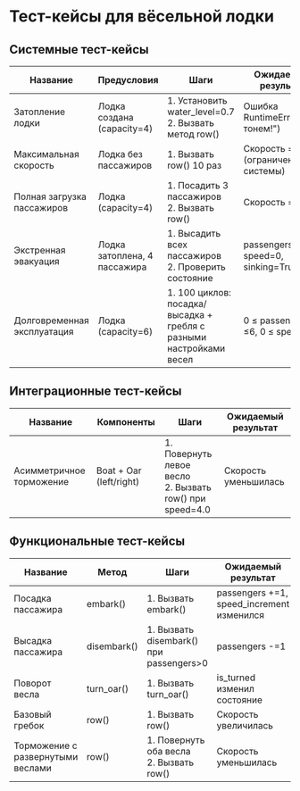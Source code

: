 # Тест-кейсы для вёсельной лодки

## Системные тест-кейсы 

| Название                          | Предусловия                     | Шаги                                                                 | Ожидаемый результат                  |
|-----------------------------------|---------------------------------|----------------------------------------------------------------------|--------------------------------------|
| Затопление лодки                  | Лодка создана (capacity=4)      | 1. Установить water_level=0.7<br>2. Вызвать метод row()              | Ошибка RuntimeError("Мы тонем!")     |
| Максимальная скорость             | Лодка без пассажиров            | 1. Вызвать row() 10 раз                                             | Скорость = 6.0 (ограничение системы) |
| Полная загрузка пассажиров        | Лодка (capacity=4)              | 1. Посадить 3 пассажиров<br>2. Вызвать row()                         | Скорость = 0.5                       |
| Экстренная эвакуация              | Лодка затоплена, 4 пассажира    | 1. Высадить всех пассажиров<br>2. Проверить состояние                | passengers=0, speed=0, sinking=True  |
| Долговременная эксплуатация       | Лодка (capacity=6)              | 1. 100 циклов: посадка/высадка + гребля с разными настройками весел  | 0 ≤ passengers ≤6, 0 ≤ speed ≤6      |

## Интеграционные тест-кейсы

| Название                          | Компоненты                     | Шаги                                                                 | Ожидаемый результат                     |
|-----------------------------------|--------------------------------|----------------------------------------------------------------------|-----------------------------------------|
| Асимметричное торможение          | Boat + Oar (left/right)        | 1. Повернуть левое весло<br>2. Вызвать row() при speed=4.0           | Скорость уменьшилась                    |

## Функциональные тест-кейсы

| Название                          | Метод           | Шаги                                     | Ожидаемый результат                     |
|-----------------------------------|-----------------|------------------------------------------|-----------------------------------------|
| Посадка пассажира                 | embark()        | 1. Вызвать embark()                      | passengers +=1, speed_increment изменился |
| Высадка пассажира                 | disembark()     | 1. Вызвать disembark() при passengers>0  | passengers -=1                          |
| Поворот весла                     | turn_oar()      | 1. Вызвать turn_oar()                    | is_turned изменил состояние             |
| Базовый гребок                    | row()           | 1. Вызвать row()                         | Скорость увеличилась                    |
| Торможение с развернутыми веслами | row()           | 1. Повернуть оба весла<br>2. Вызвать row()| Скорость уменьшилась                    |

